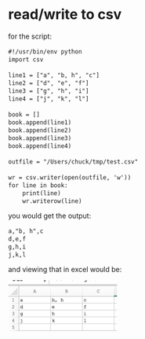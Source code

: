 # read/write to csv


for the script: 
```
#!/usr/bin/env python
import csv

line1 = ["a", "b, h", "c"]
line2 = ["d", "e", "f"]
line3 = ["g", "h", "i"]
line4 = ["j", "k", "l"]

book = []
book.append(line1)
book.append(line2)
book.append(line3)
book.append(line4)

outfile = "/Users/chuck/tmp/test.csv"

wr = csv.writer(open(outfile, 'w'))
for line in book:
    print(line)
    wr.writerow(line)
```
you would get the output: 
```
a,"b, h",c
d,e,f
g,h,i
j,k,l
```

and viewing that in excel would be: 

<img src="../img/a1.png">